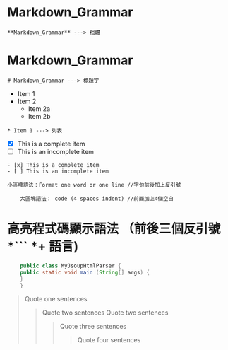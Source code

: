 # **Markdown_Grammar**
```
**Markdown_Grammar** ---> 粗體
```
# Markdown_Grammar
```
# Markdown_Grammar ---> 標題字
```
* Item 1
* Item 2
  * Item 2a
  * Item 2b
```
* Item 1 ---> 列表
```
- [x] This is a complete item
- [ ] This is an incomplete item
```
- [x] This is a complete item
- [ ] This is an incomplete item
```
`小區塊語法：Format one word or one line //字句前後加上反引號`
```
    大區塊語法： code (4 spaces indent) //前面加上4個空白
```
# 高亮程式碼顯示語法 （前後三個反引號 *``` *+ 語言)
```Java
    public class MyJsoupHtmlParser {
	public static void main (String[] args) {
	}
    }
```
> Quote one sentences
>>Quote two sentences
>>Quote two sentences
>>>Quote three sentences
>>>>Quote four sentences
